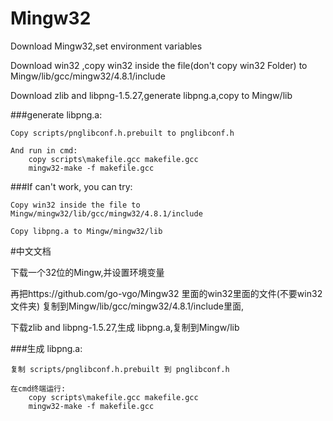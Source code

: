 # Mingw32
Download Mingw32,set environment variables

Download win32 ,copy win32 inside the file(don't copy win32 Folder) to Mingw/lib/gcc/mingw32/4.8.1/include

Download zlib and libpng-1.5.27,generate libpng.a,copy to Mingw/lib

###generate libpng.a:

    Copy scripts/pnglibconf.h.prebuilt to pnglibconf.h

    And run in cmd:
        copy scripts\makefile.gcc makefile.gcc
        mingw32-make -f makefile.gcc

###If can't work, you can try:

    Copy win32 inside the file to Mingw/mingw32/lib/gcc/mingw32/4.8.1/include

    Copy libpng.a to Mingw/mingw32/lib



#中文文档

下载一个32位的Mingw,并设置环境变量

再把https://github.com/go-vgo/Mingw32 里面的win32里面的文件(不要win32文件夹)
复制到Mingw/lib/gcc/mingw32/4.8.1/include里面,

下载zlib and libpng-1.5.27,生成 libpng.a,复制到Mingw/lib 

###生成 libpng.a:

    复制 scripts/pnglibconf.h.prebuilt 到 pnglibconf.h

    在cmd终端运行:
        copy scripts\makefile.gcc makefile.gcc
        mingw32-make -f makefile.gcc   

